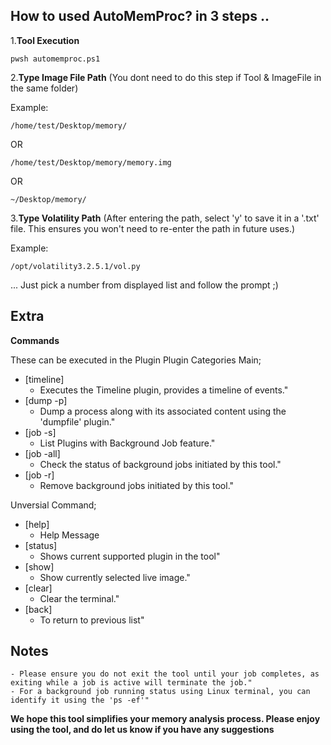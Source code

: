 ## How to used AutoMemProc? in 3 steps .. 


1.**Tool Execution**

   ```shell
   pwsh automemproc.ps1
   ```

2.**Type Image File Path** (You dont need to do this step if Tool & ImageFile in the same folder)

   Example:

   ```note
   /home/test/Desktop/memory/
   ```

   OR 

   ```note
   /home/test/Desktop/memory/memory.img
   ```

   OR 

   ```note
   ~/Desktop/memory/
   ```

3.**Type Volatility Path** (After entering the path, select 'y' to save it in a '.txt' file. This ensures you won't need to re-enter the path in future uses.)
   
   Example:

   ```note
   /opt/volatility3.2.5.1/vol.py
   ```

... Just pick a number from displayed list and follow the prompt ;)

## Extra 

**Commands** 

These can be executed in the Plugin Plugin Categories Main;

  - [timeline]
    - Executes the Timeline plugin, provides a timeline of events."
  - [dump -p]
    - Dump a process along with its associated content using the 'dumpfile' plugin."
  - [job -s]
    - List Plugins with Background Job feature."
  - [job -all]
    - Check the status of background jobs initiated by this tool."
  - [job -r]
    - Remove background jobs initiated by this tool."

Unversial Command; 

  - [help]
     - Help Message
  - [status]
     - Shows current supported plugin in the tool"
  - [show]
     - Show currently selected live image."
  - [clear]
     - Clear the terminal."
  - [back]
     - To return to previous list"

## Notes
    - Please ensure you do not exit the tool until your job completes, as exiting while a job is active will terminate the job."
    - For a background job running status using Linux terminal, you can identify it using the 'ps -ef'"
   
  **We hope this tool simplifies your memory analysis process. Please enjoy using the tool, and do let us know if you have any suggestions**
